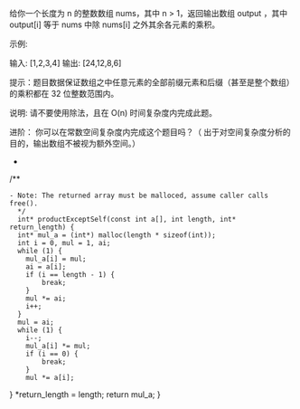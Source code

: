给你一个长度为 n 的整数数组 nums，其中 n > 1，返回输出数组 output ，其中 output[i] 等于 nums 中除 nums[i] 之外其余各元素的乘积。

 

示例:

输入: [1,2,3,4]
输出: [24,12,8,6]


提示：题目数据保证数组之中任意元素的全部前缀元素和后缀（甚至是整个数组）的乘积都在 32 位整数范围内。

说明: 请不要使用除法，且在 O(n) 时间复杂度内完成此题。

进阶：
你可以在常数空间复杂度内完成这个题目吗？（ 出于对空间复杂度分析的目的，输出数组不被视为额外空间。）



 * ```c
 /**

	- Note: The returned array must be malloced, assume caller calls free().
	  */
	  int* productExceptSelf(const int a[], int length, int* return_length) {
	  int* mul_a = (int*) malloc(length * sizeof(int));
	  int i = 0, mul = 1, ai;
	  while (1) {
	  	mul_a[i] = mul;
	  	ai = a[i];
	  	if (i == length - 1) {
	  		break;
	  	}
	  	mul *= ai;
	  	i++;
	  }
	  mul = ai;
	  while (1) {
	  	i--;
	  	mul_a[i] *= mul;
	  	if (i == 0) {
	  		break;
	  	}
	  	mul *= a[i];
  }
   *return_length = length;
   return mul_a;
   }
 ```
 
 